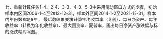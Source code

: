 七、重新计算任务1-4、2-4、3-3、4-3、5-3中采用滑动窗口方式的步骤，初始样本内区间2006-1-4至2013-12-31，样本外区间2014-1-2至2021-12-31，样本内年份数都是8年。
最后的结果要求计算年均收益率（复利）、每日净资产、每年收益率（转换为年化收益率）、最大回测率、夏普率，画出每日净资产涨跌幅与标的涨跌幅对照图。